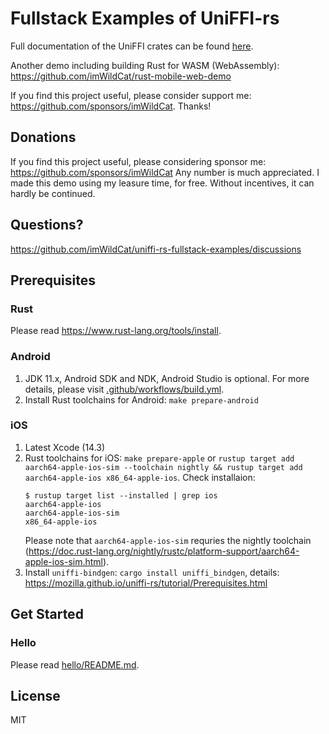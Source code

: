 # Fullstack Examples of UniFFI-rs

Full documentation of the UniFFI crates can be found [here](https://mozilla.github.io/uniffi-rs/Overview.html).

Another demo including building Rust for WASM (WebAssembly): <https://github.com/imWildCat/rust-mobile-web-demo>

If you find this project useful, please consider support me: <https://github.com/sponsors/imWildCat>.
Thanks!

## Donations

If you find this project useful, please considering sponsor me: <https://github.com/sponsors/imWildCat>
Any number is much appreciated.
I made this demo using my leasure time, for free. Without incentives, it can hardly be continued.

## Questions?

<https://github.com/imWildCat/uniffi-rs-fullstack-examples/discussions>

## Prerequisites

### Rust

Please read <https://www.rust-lang.org/tools/install>.

### Android

1. JDK 11.x, Android SDK and NDK, Android Studio is optional. For more details, please visit [.github/workflows/build.yml](.github/workflows/build.yml).
2. Install Rust toolchains for Android: `make prepare-android`

### iOS

1. Latest Xcode (14.3)
1. Rust toolchains for iOS: `make prepare-apple` or `rustup target add aarch64-apple-ios-sim --toolchain nightly && rustup target add aarch64-apple-ios x86_64-apple-ios`. Check installaion:
    ```shell
    $ rustup target list --installed | grep ios
    aarch64-apple-ios
    aarch64-apple-ios-sim
    x86_64-apple-ios
    ```
    Please note that `aarch64-apple-ios-sim` requries the nightly toolchain (<https://doc.rust-lang.org/nightly/rustc/platform-support/aarch64-apple-ios-sim.html>).
1. Install `uniffi-bindgen`: `cargo install uniffi_bindgen`, details: <https://mozilla.github.io/uniffi-rs/tutorial/Prerequisites.html>

## Get Started

### Hello

Please read [hello/README.md](hello/README.md).

## License

MIT
